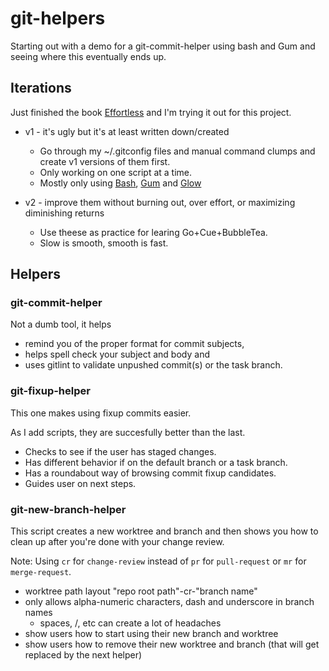 # git-helpers

Starting out with a demo for a git-commit-helper using bash and Gum and seeing where this eventually ends up.

## Iterations

Just finished the book [Effortless](https://gregmckeown.com/books/effortless/) and I'm trying it out for this project.

- v1 - it's ugly but it's at least written down/created

    - Go through my ~/.gitconfig files and manual command clumps and create v1 versions of them first.
    - Only working on one script at a time.
    - Mostly only using [Bash](https://www.gnu.org/software/bash/manual/bash.html), [Gum](https://github.com/charmbracelet/gum) and [Glow](https://github.com/charmbracelet/glow)

- v2 - improve them without burning out, over effort, or maximizing diminishing returns

    - Use theese as practice for learing Go+Cue+BubbleTea.
    - Slow is smooth, smooth is fast.

## Helpers

### git-commit-helper

Not a dumb tool, it helps

- remind you of the proper format for commit subjects,
- helps spell check your subject and body and
- uses gitlint to validate unpushed commit(s) or the task branch.

### git-fixup-helper

This one makes using fixup commits easier.

As I add scripts, they are succesfully better than the last.

- Checks to see if the user has staged changes.
- Has different behavior if on the default branch or a task branch.
- Has a roundabout way of browsing commit fixup candidates.
- Guides user on next steps.

### git-new-branch-helper

This script creates a new worktree and branch and then shows you how to clean up after you're done with your change review.

Note: Using `cr` for `change-review` instead of `pr` for `pull-request` or `mr` for `merge-request`.

- worktree path layout "repo root path"-cr-"branch name"
- only allows alpha-numeric characters, dash and underscore in branch names
    - spaces, /, etc can create a lot of headaches
- show users how to start using their new branch and worktree
- show users how to remove their new worktree and branch (that will get replaced by the next helper)
